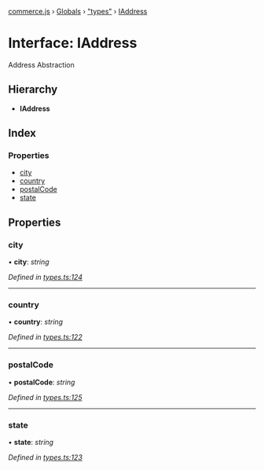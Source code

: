[commerce.js](../README.md) › [Globals](../globals.md) › ["types"](../modules/_types_.md) › [IAddress](_types_.iaddress.md)

# Interface: IAddress

Address Abstraction

## Hierarchy

* **IAddress**

## Index

### Properties

* [city](_types_.iaddress.md#city)
* [country](_types_.iaddress.md#country)
* [postalCode](_types_.iaddress.md#postalcode)
* [state](_types_.iaddress.md#state)

## Properties

###  city

• **city**: *string*

*Defined in [types.ts:124](https://github.com/shopjs/commerce.js/blob/63ccf4a/src/types.ts#L124)*

___

###  country

• **country**: *string*

*Defined in [types.ts:122](https://github.com/shopjs/commerce.js/blob/63ccf4a/src/types.ts#L122)*

___

###  postalCode

• **postalCode**: *string*

*Defined in [types.ts:125](https://github.com/shopjs/commerce.js/blob/63ccf4a/src/types.ts#L125)*

___

###  state

• **state**: *string*

*Defined in [types.ts:123](https://github.com/shopjs/commerce.js/blob/63ccf4a/src/types.ts#L123)*
